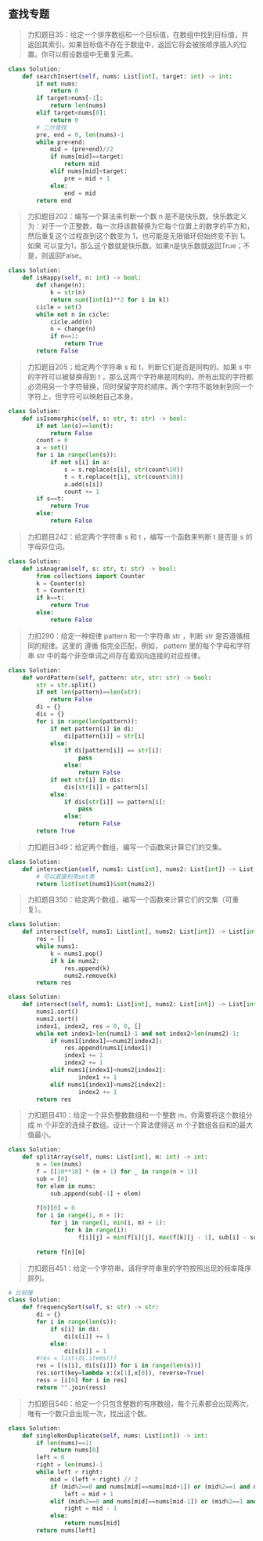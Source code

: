 ## 查找专题



> 力扣题目35：给定一个排序数组和一个目标值，在数组中找到目标值，并返回其索引。如果目标值不存在于数组中，返回它将会被按顺序插入的位置。你可以假设数组中无重复元素。

```python
class Solution:
    def searchInsert(self, nums: List[int], target: int) -> int:
        if not nums:
            return 0
        if target>nums[-1]:
            return len(nums)
        elif target<nums[0]:
            return 0
        # 二分查找
        pre, end = 0, len(nums)-1
        while pre<end:
            mid = (pre+end)//2
            if nums[mid]==target:
                return mid
            elif nums[mid]<target:
                pre = mid + 1
            else:
                end = mid
        return end
```

> 力扣题目202：编写一个算法来判断一个数 n 是不是快乐数。快乐数定义为：对于一个正整数，每一次将该数替换为它每个位置上的数字的平方和，然后重复这个过程直到这个数变为 1，也可能是无限循环但始终变不到 1。如果 可以变为1，那么这个数就是快乐数。如果n是快乐数就返回True；不是，则返回False。

```python
class Solution:
    def isHappy(self, n: int) -> bool:
        def change(n):
            k = str(n)
            return sum([int(i)**2 for i in k])
        cicle = set()
        while not n in cicle:
            cicle.add(n)
            n = change(n)
            if n==1:
                return True
        return False
```

>  力扣题目205；给定两个字符串 s 和 t，判断它们是否是同构的。如果 s 中的字符可以被替换得到 t ，那么这两个字符串是同构的。所有出现的字符都必须用另一个字符替换，同时保留字符的顺序。两个字符不能映射到同一个字符上，但字符可以映射自己本身。

```python
class Solution:
    def isIsomorphic(self, s: str, t: str) -> bool:
        if not len(s)==len(t):
            return False
        count = 0
        a = set()
        for i in range(len(s)):
            if not s[i] in a:
                s = s.replace(s[i], str(count%10))
                t = t.replace(t[i], str(count%10))
                a.add(s[i])
                count += 1
        if s==t:
            return True
        else:
            return False
```

> 力扣题目242：给定两个字符串 s 和 t ，编写一个函数来判断 t 是否是 s 的字母异位词。

```python
class Solution:
    def isAnagram(self, s: str, t: str) -> bool:
        from collections import Counter
        k = Counter(s)
        t = Counter(t)
        if k==t:
            return True
        else:
            return False
```
> 力扣290：给定一种规律 pattern 和一个字符串 str ，判断 str 是否遵循相同的规律。这里的 遵循 指完全匹配，例如， pattern 里的每个字母和字符串 str 中的每个非空单词之间存在着双向连接的对应规律。

```python
class Solution:
    def wordPattern(self, pattern: str, str: str) -> bool:
        str = str.split()
        if not len(pattern)==len(str):
            return False
        di = {}
        dis = {}
        for i in range(len(pattern)):
            if not pattern[i] in di:
                di[pattern[i]] = str[i]
            else:
                if di[pattern[i]] == str[i]:
                    pass
                else:
                    return False
            if not str[i] in dis:
                dis[str[i]] = pattern[i]
            else:
                if dis[str[i]] == pattern[i]:
                    pass
                else:
                    return False
        return True
```

> 力扣题目349：给定两个数组，编写一个函数来计算它们的交集。

```python
class Solution:
    def intersection(self, nums1: List[int], nums2: List[int]) -> List[int]:
        # 可以直接利用set类
        return list(set(nums1)&set(nums2))
```

> 力扣题目350：给定两个数组，编写一个函数来计算它们的交集（可重复）。

```python
class Solution:
    def intersect(self, nums1: List[int], nums2: List[int]) -> List[int]:
        res = []
        while nums1:
            k = nums1.pop()
            if k in nums2:
                res.append(k)
                nums2.remove(k)
        return res
```
```python
class Solution:
    def intersect(self, nums1: List[int], nums2: List[int]) -> List[int]:
        nums1.sort()
        nums2.sort()
        index1, index2, res = 0, 0, []
        while not index1>len(nums1)-1 and not index2>len(nums2)-1:
            if nums1[index1]==nums2[index2]:
                res.append(nums1[index1])
                index1 += 1 
                index2 += 1 
            elif nums1[index1]<nums2[index2]:
                    index1 += 1
            elif nums1[index1]>nums2[index2]:
                    index2 += 1
        return res
```

> 力扣题目410：给定一个非负整数数组和一个整数 m，你需要将这个数组分成 m 个非空的连续子数组。设计一个算法使得这 m 个子数组各自和的最大值最小。

```python
class Solution:
    def splitArray(self, nums: List[int], m: int) -> int:
        n = len(nums)
        f = [[10**18] * (m + 1) for _ in range(n + 1)]
        sub = [0]
        for elem in nums:
            sub.append(sub[-1] + elem)
        
        f[0][0] = 0
        for i in range(1, n + 1):
            for j in range(1, min(i, m) + 1):
                for k in range(i):
                    f[i][j] = min(f[i][j], max(f[k][j - 1], sub[i] - sub[k]))
        
        return f[n][m]
```


> 力扣题目451：给定一个字符串，请将字符串里的字符按照出现的频率降序排列。

```python
# 比较慢
class Solution:
    def frequencySort(self, s: str) -> str:
        di = {}
        for i in range(len(s)):
            if s[i] in di:
                di[s[i]] += 1
            else:
                di[s[i]] = 1
        #res = list(di.items())
        res = [(s[i], di[s[i]]) for i in range(len(s))]
        res.sort(key=lambda x:(x[1],x[0]), reverse=True)
        ress = [i[0] for i in res]
        return "".join(ress)
```

> 力扣题目540：给定一个只包含整数的有序数组，每个元素都会出现两次，唯有一个数只会出现一次，找出这个数。

```python
class Solution:
    def singleNonDuplicate(self, nums: List[int]) -> int:
        if len(nums)==1:
            return nums[0]
        left = 0
        right = len(nums)-1
        while left < right:
            mid = (left + right) // 2
            if (mid%2==0 and nums[mid]==nums[mid+1]) or (mid%2==1 and nums[mid]==nums[mid-1]):
                left = mid + 1
            elif (mid%2==0 and nums[mid]==nums[mid-1]) or (mid%2==1 and nums[mid]==nums[mid+1]):
                right = mid - 1
            else:
                return nums[mid]
        return nums[left]
```
